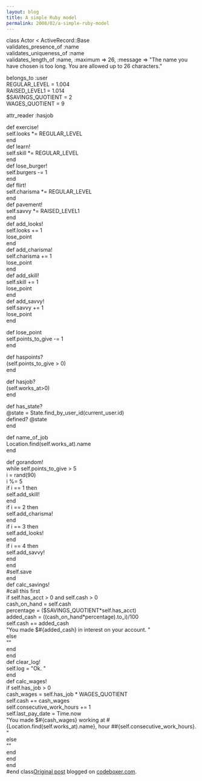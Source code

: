 ```yaml
---
layout: blog
title: A simple Ruby model
permalink: 2008/02/a-simple-ruby-model
---
```


<p>class Actor &lt; ActiveRecord::Base<br />
  validates_presence_of :name<br />
  validates_uniqueness_of :name<br />
  validates_length_of :name, :maximum =&gt; 26, :message =&gt; "The name you have chosen is too long. You are allowed up to 26 characters."</p>
<p>  belongs_to :user<br />
  REGULAR_LEVEL = 1.004<br />
  RAISED_LEVEL1 = 1.014<br />
  $SAVINGS_QUOTIENT = 2<br />
  WAGES_QUOTIENT = 9</p>
<p>  attr_reader :hasjob</p>
<p>  def exercise!<br />
    self.looks *= REGULAR_LEVEL<br />
  end<br />
  def learn!<br />
    self.skill *= REGULAR_LEVEL<br />
  end<br />
  def lose_burger!<br />
    self.burgers -= 1<br />
  end<br />
  def flirt!<br />
    self.charisma *= REGULAR_LEVEL<br />
  end<br />
  def pavement!<br />
    self.savvy *= RAISED_LEVEL1<br />
  end<br />
  def add_looks!<br />
    self.looks += 1<br />
    lose_point<br />
  end<br />
  def add_charisma!<br />
    self.charisma += 1<br />
    lose_point<br />
  end<br />
  def add_skill!<br />
    self.skill += 1<br />
    lose_point<br />
  end<br />
  def add_savvy!<br />
    self.savvy += 1<br />
    lose_point<br />
  end</p>
<p>  def lose_point<br />
    self.points_to_give -= 1<br />
  end</p>
<p>  def haspoints?<br />
    (self.points_to_give &gt; 0)<br />
  end</p>
<p>  def hasjob?<br />
    (self.works_at&gt;0)<br />
  end</p>
<p>  def has_state?<br />
    @state = State.find_by_user_id(current_user.id)<br />
    defined? @state<br />
  end</p>
<p>  def name_of_job<br />
    Location.find(self.works_at).name<br />
  end</p>
<p>  def gorandom!<br />
    while self.points_to_give &gt; 5<br />
      i = rand(90)<br />
      i %= 5<br />
      if i == 1 then<br />
        self.add_skill!<br />
      end<br />
      if i == 2 then<br />
        self.add_charisma!<br />
      end<br />
      if i == 3 then<br />
        self.add_looks!<br />
      end<br />
      if i == 4 then<br />
        self.add_savvy!<br />
      end<br />
    end<br />
    #self.save<br />
  end<br />
  def calc_savings!<br />
    #call this first<br />
    if self.has_acct &gt; 0 and self.cash &gt; 0<br />
      cash_on_hand = self.cash<br />
      percentage = ($SAVINGS_QUOTIENT*self.has_acct)<br />
      added_cash = ((cash_on_hand*percentage).to_i)/100<br />
      self.cash += added_cash<br />
      "You made $#{added_cash} in interest on your account. "<br />
    else<br />
      ""<br />
    end<br />
  end<br />
  def clear_log!<br />
    self.log = "Ok. "<br />
  end<br />
  def calc_wages!<br />
    if self.has_job &gt; 0<br />
      cash_wages = self.has_job * WAGES_QUOTIENT<br />
      self.cash += cash_wages<br />
      self.consecutive_work_hours += 1<br />
      self.last_pay_date = Time.now<br />
      "You made $#{cash_wages} working at #{Location.find(self.works_at).name}, hour ##{self.consecutive_work_hours}. "<br />
    else<br />
      ""<br />
    end<br />
  end<br />
end<br />
#end class<a href="http://www.digbox.net/index.php/RoR/a-simple-ruby-model">Original post</a> blogged on <a href="http://codeboxer.com">codeboxer.com</a>.</p>
